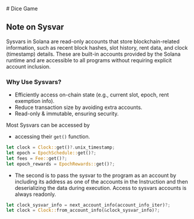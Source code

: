 # Dice Game

## Note on Sysvar
Sysvars in Solana are read-only accounts that store blockchain-related information, such as recent block hashes, slot history, rent data, and clock (timestamp) details. These are built-in accounts provided by the Solana runtime and are accessible to all programs without requiring explicit account inclusion.

### Why Use Sysvars?
- Efficiently access on-chain state (e.g., current slot, epoch, rent exemption info).
- Reduce transaction size by avoiding extra accounts.
- Read-only & immutable, ensuring security.

Most Sysvars can be accessed by 
- accessing their ```get()``` function.
```rust 
let clock = Clock::get()?.unix_timestamp;
let epoch = EpochSchedule::get()?;
let fees = Fee::get()?;
let epoch_rewards = EpochRewards::get()?;
```

- The second is to pass the sysvar to the program as an account by including its address as one of the accounts in the Instruction and then deserializing the data during execution. Access to sysvars accounts is always readonly.
```rust
let clock_sysvar_info = next_account_info(account_info_iter)?;
let clock = Clock::from_account_info(&clock_sysvar_info)?;
```

